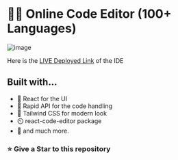 # 🧑‍💻 Online Code Editor (100+ Languages)
![image](https://github.com/dipayansarkar47/online-code-editor/assets/77672753/40ef93c8-5c37-4664-8433-f573cec2c019)

Here is the [LIVE Deployed Link](https://opeditor.vercel.app/) of the IDE

## Built with...

- 🚀️ React for the UI
- 🏅️ Rapid API for the code handling
- 💎️ Tailwind CSS for modern look
- ⏲️ react-code-editor package
- 🎉️ and much more.

<h3 align="left">⭐ Give a Star to this repository</h3>
